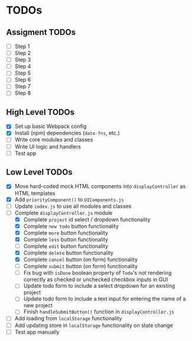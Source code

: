 # TODOs

## Assigment TODOs

- [ ] Step 1
- [ ] Step 2
- [ ] Step 3
- [ ] Step 4
- [ ] Step 5
- [ ] Step 6
- [ ] Step 7
- [ ] Step 8

## High Level TODOs

- [x] Set up basic Webpack config
- [x] Install (npm) dependencies (`date-fns`, etc.)
- [ ] Write core modules and classes
- [ ] Write UI logic and handlers
- [ ] Test app

## Low Level TODOs

- [x] Move hard-coded mock HTML components into `displayController` as HTML templates
- [x] Add `priorityComponent()` to `UIComponents.js`
- [ ] Update `index.js` to use all modules and classes
- [ ] Complete `displayController.js` module
  - [x] Complete `project` id select / dropdown functionality
  - [x] Complete `new todo` button functionality
  - [x] Complete `more` button functionality
  - [x] Complete `less` button functionality
  - [ ] Complete `edit` button functionality
  - [x] Complete `delete` button functionality
  - [x] Complete `cancel` button (on form) functionality
  - [ ] Complete `submit` button (on form) functionality
  - [ ] Fix bug with `isDone` boolean property of `Todo`'s not rendering correctly as checked or unchecked checkbox inputs in GUI
  - [ ] Update todo form to include a select dropdown for an existing project
  - [ ] Update todo form to include a text input for entering the name of a new project
  - [ ] Finish `handleSubmitButton()` function in `displayController.js`
- [ ] Add loading from `localStorage` functionality
- [ ] Add updating store in `localStorage` functionality on state change
- [ ] Test app manually
